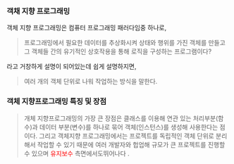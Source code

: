 ### 객채 지향 프로그래밍

객체 지향 프로그래밍은 컴퓨터 프로그래밍 패러다임중 하나로,

> 프로그래밍에서 필요한 데이터를 추상화시켜 상태와 행위를 가진 객체를 만들고 그 객체들 간의 유기적인 상호작용을 통해 로직을 구성하는 프로그램이다?

라고 거창하게 설명이 되어있는데 쉽게 설명하지면,

> 여러 개의 객체 단위로 나워 작업하는 방식을 말한다.

### 객체 지향프로그래밍 특징 및 장점

> 개체 지향프로그래밍의 가장 큰 장점은 클래스를 이용해 연관 있는 처리부분(함수)과 데이터 부분(변수)를 하나로 묶어 객체(인스턴스)를 생성해 사용한다는 점이다.
> 그리고 객체지향 프로그래밍에서는 프로젝트를 독립적인 객체 단위로 분리해서 작업할 수 있기 때문에 여러 개발자와 헙업해 규모가 큰 프로젝트를 진행할 수 있으며 <span style="color:red">유지보수 </span> 측면에서도뛰어나다 .
